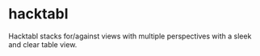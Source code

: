 hacktabl
========

Hacktabl stacks for/against views with multiple perspectives with a sleek and clear table view.
